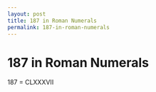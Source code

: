 ```yaml
---
layout: post
title: 187 in Roman Numerals
permalink: 187-in-roman-numerals
---
```


# 187 in Roman Numerals

187 = CLXXXVII
